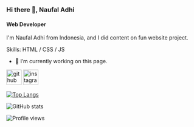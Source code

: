 ### Hi there 👋, Naufal Adhi
#### Web Developer
I'm Naufal Adhi from Indonesia, and I did content on fun website project.

Skills: HTML / CSS / JS

- 🔭 I’m currently working on this page. 


[<img src='https://cdn.jsdelivr.net/npm/simple-icons@3.0.1/icons/github.svg' alt='github' height='40'>](https://github.com/Nopalogic)  [<img src='https://cdn.jsdelivr.net/npm/simple-icons@3.0.1/icons/instagram.svg' alt='instagram' height='40'>](https://www.instagram.com/nopalogic/)  

[![Top Langs](https://github-readme-stats.vercel.app/api/top-langs/?username=Nopalogic)](https://github.com/anuraghazra/github-readme-stats)

![GitHub stats](https://github-readme-stats.vercel.app/api?username=Nopalogic&show_icons=true)  

![Profile views](https://gpvc.arturio.dev/Nopalogic)  
